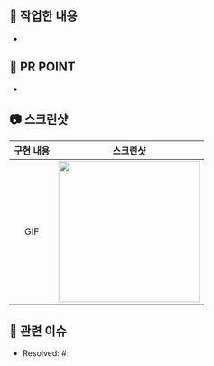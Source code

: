 <!-- 

Title: [prefix] #이슈번호 - 이슈 내용

Prefix

[Design]: 뷰 짜기
[Feat]: 새로운 기능 구현
[Network]: 네트워크 연결
[Fix]: 버그, 오류 해결, 코드 수정
[Add]: Feat 이외의 부수적인 코드 추가, 라이브러리 추가, 새로운 View 생성
[Del]: 쓸모없는 코드, 주석 삭제
[Refactor]: 전면 수정
[Remove]: 파일 삭제
[Chore]: 그 이외의 잡일/ 버전 코드 수정, 패키지 구조 변경, 파일 이동, 파일이름 변경
[Docs]: README나 WIKI 등의 문서 개정
[Setting]: 세팅
[Test]: 테스트 코드 작성
[Merge]: merge

-->

## 💌 작업한 내용

<!-- 아래 리스트를 지우고, 작업 내용을 적어주세요. -->
- 


## 💭 PR POINT

<!-- 덧붙이고 싶은 내용이 있다면! -->
-


## 📷 스크린샷

<!-- 작업한 화면이 있다면 GIF 스크린 샷으로 첨부해주세요. -->
<!-- <img src = "이미지주소" width = "50%" height = "50%"> -->

|    구현 내용    |   스크린샷   |
| :-------------: | :----------: |
| GIF | <img src = "" width ="250">|

## 💐 관련 이슈

<!-- 작업한 이슈번호를 # 뒤에 붙여주세요. 수고했습니다~* -->
- Resolved: #
